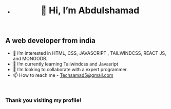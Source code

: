 - <h1 align="center">👋 Hi, I’m Abdulshamad </h1>
<br>
<h2 aling="center">A web developer from india</h2>

- 👀 I’m interested in HTML, CSS, JAVASCRIPT , TAILWINDCSS, REACT JS, and MONGODB. <br>
- 🌱 I’m currently learning Tailwindcss and Javasript <br>
- 💞️ I’m looking to collaborate with a expert programmer. <br>
- 📫 How to reach me - Techsamad5@gmail.com <br>
<br>

<h3>Thank you visiting my profile!</h3>


<!---
CodeerBro/CodeerBro is a ✨ special ✨ repository because its `README.md` (this file) appears on your GitHub profile.
You can click the Preview link to take a look at your changes.
--->
